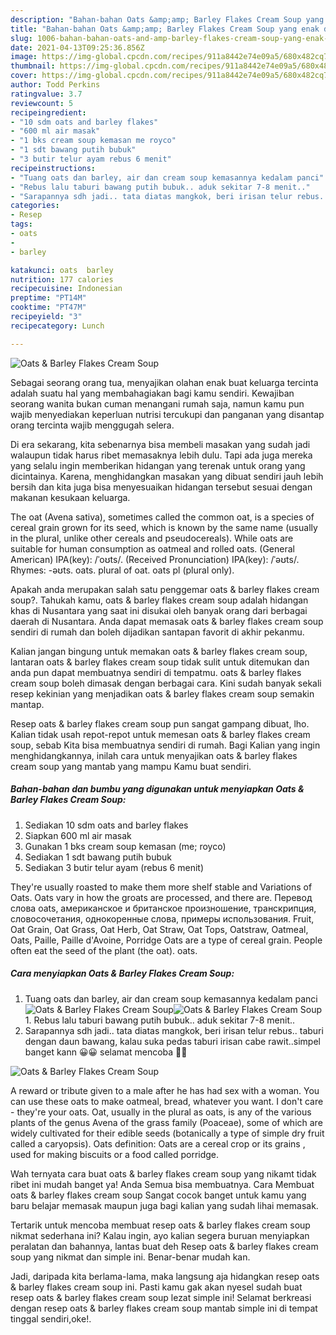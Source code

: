 ```yaml
---
description: "Bahan-bahan Oats &amp;amp; Barley Flakes Cream Soup yang enak dan Mudah Dibuat"
title: "Bahan-bahan Oats &amp;amp; Barley Flakes Cream Soup yang enak dan Mudah Dibuat"
slug: 1006-bahan-bahan-oats-and-amp-barley-flakes-cream-soup-yang-enak-dan-mudah-dibuat
date: 2021-04-13T09:25:36.856Z
image: https://img-global.cpcdn.com/recipes/911a8442e74e09a5/680x482cq70/oats-barley-flakes-cream-soup-foto-resep-utama.jpg
thumbnail: https://img-global.cpcdn.com/recipes/911a8442e74e09a5/680x482cq70/oats-barley-flakes-cream-soup-foto-resep-utama.jpg
cover: https://img-global.cpcdn.com/recipes/911a8442e74e09a5/680x482cq70/oats-barley-flakes-cream-soup-foto-resep-utama.jpg
author: Todd Perkins
ratingvalue: 3.7
reviewcount: 5
recipeingredient:
- "10 sdm oats and barley flakes"
- "600 ml air masak"
- "1 bks cream soup kemasan me royco"
- "1 sdt bawang putih bubuk"
- "3 butir telur ayam rebus 6 menit"
recipeinstructions:
- "Tuang oats dan barley, air dan cream soup kemasannya kedalam panci"
- "Rebus lalu taburi bawang putih bubuk.. aduk sekitar 7-8 menit.."
- "Sarapannya sdh jadi.. tata diatas mangkok, beri irisan telur rebus.. taburi dengan daun bawang, kalau suka pedas taburi irisan cabe rawit..simpel banget kann 😀😀 selamat mencoba 🥰🥰"
categories:
- Resep
tags:
- oats
- 
- barley

katakunci: oats  barley 
nutrition: 177 calories
recipecuisine: Indonesian
preptime: "PT14M"
cooktime: "PT47M"
recipeyield: "3"
recipecategory: Lunch

---
```



![Oats &amp; Barley Flakes Cream Soup](https://img-global.cpcdn.com/recipes/911a8442e74e09a5/680x482cq70/oats-barley-flakes-cream-soup-foto-resep-utama.jpg)

Sebagai seorang orang tua, menyajikan olahan enak buat keluarga tercinta adalah suatu hal yang membahagiakan bagi kamu sendiri. Kewajiban seorang  wanita bukan cuman menangani rumah saja, namun kamu pun wajib menyediakan keperluan nutrisi tercukupi dan panganan yang disantap orang tercinta wajib menggugah selera.

Di era  sekarang, kita sebenarnya bisa membeli masakan yang sudah jadi walaupun tidak harus ribet memasaknya lebih dulu. Tapi ada juga mereka yang selalu ingin memberikan hidangan yang terenak untuk orang yang dicintainya. Karena, menghidangkan masakan yang dibuat sendiri jauh lebih bersih dan kita juga bisa menyesuaikan hidangan tersebut sesuai dengan makanan kesukaan keluarga. 

The oat (Avena sativa), sometimes called the common oat, is a species of cereal grain grown for its seed, which is known by the same name (usually in the plural, unlike other cereals and pseudocereals). While oats are suitable for human consumption as oatmeal and rolled oats. (General American) IPA(key): /ˈoʊts/. (Received Pronunciation) IPA(key): /ˈəʊts/. Rhymes: -əʊts. oats. plural of oat. oats pl (plural only).

Apakah anda merupakan salah satu penggemar oats &amp; barley flakes cream soup?. Tahukah kamu, oats &amp; barley flakes cream soup adalah hidangan khas di Nusantara yang saat ini disukai oleh banyak orang dari berbagai daerah di Nusantara. Anda dapat memasak oats &amp; barley flakes cream soup sendiri di rumah dan boleh dijadikan santapan favorit di akhir pekanmu.

Kalian jangan bingung untuk memakan oats &amp; barley flakes cream soup, lantaran oats &amp; barley flakes cream soup tidak sulit untuk ditemukan dan anda pun dapat membuatnya sendiri di tempatmu. oats &amp; barley flakes cream soup boleh dimasak dengan berbagai cara. Kini sudah banyak sekali resep kekinian yang menjadikan oats &amp; barley flakes cream soup semakin mantap.

Resep oats &amp; barley flakes cream soup pun sangat gampang dibuat, lho. Kalian tidak usah repot-repot untuk memesan oats &amp; barley flakes cream soup, sebab Kita bisa membuatnya sendiri di rumah. Bagi Kalian yang ingin menghidangkannya, inilah cara untuk menyajikan oats &amp; barley flakes cream soup yang mantab yang mampu Kamu buat sendiri.

<!--inarticleads1-->

##### Bahan-bahan dan bumbu yang digunakan untuk menyiapkan Oats &amp; Barley Flakes Cream Soup:

1. Sediakan 10 sdm oats and barley flakes
1. Siapkan 600 ml air masak
1. Gunakan 1 bks cream soup kemasan (me; royco)
1. Sediakan 1 sdt bawang putih bubuk
1. Sediakan 3 butir telur ayam (rebus 6 menit)


They&#39;re usually roasted to make them more shelf stable and Variations of Oats. Oats vary in how the groats are processed, and there are. Перевод слова oats, американское и британское произношение, транскрипция, словосочетания, однокоренные слова, примеры использования. Fruit, Oat Grain, Oat Grass, Oat Herb, Oat Straw, Oat Tops, Oatstraw, Oatmeal, Oats, Paille, Paille d&#39;Avoine, Porridge Oats are a type of cereal grain. People often eat the seed of the plant (the oat). oats. 

<!--inarticleads2-->

##### Cara menyiapkan Oats &amp; Barley Flakes Cream Soup:

1. Tuang oats dan barley, air dan cream soup kemasannya kedalam panci
<img src="https://img-global.cpcdn.com/steps/58bfe7caf9a9c67d/160x128cq70/oats-barley-flakes-cream-soup-langkah-memasak-1-foto.jpg" alt="Oats &amp; Barley Flakes Cream Soup"><img src="https://img-global.cpcdn.com/steps/c7f0aa25db3ff4a7/160x128cq70/oats-barley-flakes-cream-soup-langkah-memasak-1-foto.jpg" alt="Oats &amp; Barley Flakes Cream Soup">1. Rebus lalu taburi bawang putih bubuk.. aduk sekitar 7-8 menit..
1. Sarapannya sdh jadi.. tata diatas mangkok, beri irisan telur rebus.. taburi dengan daun bawang, kalau suka pedas taburi irisan cabe rawit..simpel banget kann 😀😀 selamat mencoba 🥰🥰
<img src="https://img-global.cpcdn.com/steps/957f8270ee977dee/160x128cq70/oats-barley-flakes-cream-soup-langkah-memasak-3-foto.jpg" alt="Oats &amp; Barley Flakes Cream Soup">

A reward or tribute given to a male after he has had sex with a woman. You can use these oats to make oatmeal, bread, whatever you want. I don&#39;t care - they&#39;re your oats. Oat, usually in the plural as oats, is any of the various plants of the genus Avena of the grass family (Poaceae), some of which are widely cultivated for their edible seeds (botanically a type of simple dry fruit called a caryopsis). Oats definition: Oats are a cereal crop or its grains , used for making biscuits or a food called porridge. 

Wah ternyata cara buat oats &amp; barley flakes cream soup yang nikamt tidak ribet ini mudah banget ya! Anda Semua bisa membuatnya. Cara Membuat oats &amp; barley flakes cream soup Sangat cocok banget untuk kamu yang baru belajar memasak maupun juga bagi kalian yang sudah lihai memasak.

Tertarik untuk mencoba membuat resep oats &amp; barley flakes cream soup nikmat sederhana ini? Kalau ingin, ayo kalian segera buruan menyiapkan peralatan dan bahannya, lantas buat deh Resep oats &amp; barley flakes cream soup yang nikmat dan simple ini. Benar-benar mudah kan. 

Jadi, daripada kita berlama-lama, maka langsung aja hidangkan resep oats &amp; barley flakes cream soup ini. Pasti kamu gak akan nyesel sudah buat resep oats &amp; barley flakes cream soup lezat simple ini! Selamat berkreasi dengan resep oats &amp; barley flakes cream soup mantab simple ini di tempat tinggal sendiri,oke!.

